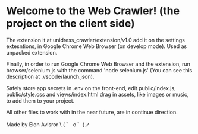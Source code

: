 # Welcome to the Web Crawler! (the project on the client side)

The extension it at unidress_crawler/extension/v1.0
add it on the settings extesntions,
in Google Chrome Web Browser (on develop mode).
Used as unpacked extension.

Finally, in order to run Google Chrome Web Browser and the extension,
run browser/selenium.js with the command 'node selenium.js'
(You can see this description at .vscode/launch.json).

Safely store app secrets in .env on the front-end,
edit public/index.js, public/style.css and views/index.html
drag in assets, like images or music, to add them to your project.

All other files to work with in the near future,
are in continue direction.

Made by Elon Avisror
\ ( ゜ o ゜)ノ

